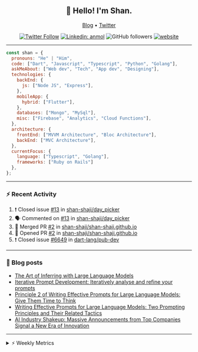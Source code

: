 <h2 align="center">👋 Hello! I'm Shan.</h2>
<p align="center">
  <a href="https://medium.com/feed/@shan-shaji">Blog</a> •
  <a href="https://twitter.com/intent/follow?screen_name=shan__shaji">Twitter</a>
</p>

<p align="center"><a href="https://twitter.com/intent/follow?screen_name=shan__shaji"><img src="https://img.shields.io/twitter/follow/shan__shaji?style=flat" alt="Twitter Follow"></a>
<a href="https://www.linkedin.com/in/shan-shaji/"><img src="https://img.shields.io/badge/shan-shaji?style=flat-square&amp;logo=Linkedin&amp;logoColor=white&amp;link=https://www.linkedin.com/in/shan-shaji/" alt="Linkedin: anmol"></a>
<img src="https://img.shields.io/github/followers/shan-shaji?label=Follow&amp;style=social" alt="GitHub followers">
<a href="http://shan-shaji.github.io/"><img src="https://img.shields.io/badge/Website-46a2f1.svg?&amp;style=flat-square&amp;logo=Google-Chrome&amp;logoColor=white&amp;link=http://shan-shaji.github.io/" alt="website"></a></p>

<hr>

```javascript
const shan = {
  pronouns: "He" | "Him",
  code: ["Dart", "Javascript", "Typescript", "Python", "Golang"],
  askMeAbout: ["Web dev", "Tech", "App dev", "Designing"],
  technologies: {
    backEnd: {
      js: ["Node JS", "Express"],
    },
    mobileApp: {
      hybrid: ["Flutter"],
    },
    databases: ["Mongo", "MySql"],
    misc: ["Firebase", "Analytics", "Cloud Functions"],
  },
  architecture: {
    frontEnd: ["MVVM Architecture", "Bloc Architecture"],
    backEnd: ["MVC Architecture"],
  },
  currentFocus: {
    language: ["Typescript", "Golang"],
    frameworks: ["Ruby on Rails"]
  },
};
```

---

### ⚡ Recent Activity

<!--START_SECTION:activity-->
1. ❗️ Closed issue [#13](https://github.com/shan-shaji/day_picker/issues/13) in [shan-shaji/day_picker](https://github.com/shan-shaji/day_picker)
2. 🗣 Commented on [#13](https://github.com/shan-shaji/day_picker/issues/13) in [shan-shaji/day_picker](https://github.com/shan-shaji/day_picker)
3. 🎉 Merged PR [#2](https://github.com/shan-shaji/shan-shaji.github.io/pull/2) in [shan-shaji/shan-shaji.github.io](https://github.com/shan-shaji/shan-shaji.github.io)
4. 💪 Opened PR [#2](https://github.com/shan-shaji/shan-shaji.github.io/pull/2) in [shan-shaji/shan-shaji.github.io](https://github.com/shan-shaji/shan-shaji.github.io)
5. ❗️ Closed issue [#6649](https://github.com/dart-lang/pub-dev/issues/6649) in [dart-lang/pub-dev](https://github.com/dart-lang/pub-dev)
<!--END_SECTION:activity-->

---

### 📕 Blog posts

<!-- BLOG-POST-LIST:START -->
- [The Art of Inferring with Large Language Models](https://dev.to/arkroot/the-art-of-inferring-with-large-language-models-243m)
- [Iterative Prompt Development: Iteratively analyse and refine your prompts](https://dev.to/arkroot/iterative-prompt-development-iteratively-analyse-and-refine-your-prompts-3ibl)
- [Principle 2 of Writing Effective Prompts for Large Language Models: Give Them Time to Think](https://dev.to/arkroot/principle-2-of-writing-effective-prompts-for-large-language-models-give-them-time-to-think-25j3)
- [Writing Effective Prompts for Large Language Models: Two Prompting Principles and Their Related Tactics](https://dev.to/arkroot/writing-effective-prompts-for-large-language-models-two-prompting-principles-and-their-related-tactics-151a)
- [AI Industry Shakeup: Massive Announcements from Top Companies Signal a New Era of Innovation](https://dev.to/shanshaji/ai-industry-shakeup-massive-announcements-from-top-companies-signal-a-new-era-of-innovation-pj7)
<!-- BLOG-POST-LIST:END -->

<hr>
<details>
    <summary>⚡ Weekly Metrics</summary>
    <p>
    
<!--START_SECTION:waka-->
![Code Time](http://img.shields.io/badge/Code%20Time-2%2C127%20hrs%2056%20mins-blue)

![Profile Views](http://img.shields.io/badge/Profile%20Views-6-blue)

**🐱 My GitHub Data** 

> 📦 ? Used in GitHub's Storage 
 > 
> 🏆 347 Contributions in the Year 2023
 > 
> 💼 Opted to Hire
 > 
> 📜 137 Public Repositories 
 > 
> 🔑 0 Private Repositories 
 > 
**I'm a Night 🦉** 

```text
🌞 Morning                4387 commits        ███░░░░░░░░░░░░░░░░░░░░░░   11.39 % 
🌆 Daytime                10385 commits       ███████░░░░░░░░░░░░░░░░░░   26.97 % 
🌃 Evening                17703 commits       ███████████░░░░░░░░░░░░░░   45.97 % 
🌙 Night                  6031 commits        ████░░░░░░░░░░░░░░░░░░░░░   15.66 % 
```
📅 **I'm Most Productive on Thursday** 

```text
Monday                   5447 commits        ████░░░░░░░░░░░░░░░░░░░░░   14.15 % 
Tuesday                  6147 commits        ████░░░░░░░░░░░░░░░░░░░░░   15.96 % 
Wednesday                4814 commits        ███░░░░░░░░░░░░░░░░░░░░░░   12.50 % 
Thursday                 8159 commits        █████░░░░░░░░░░░░░░░░░░░░   21.19 % 
Friday                   6646 commits        ████░░░░░░░░░░░░░░░░░░░░░   17.26 % 
Saturday                 3563 commits        ██░░░░░░░░░░░░░░░░░░░░░░░   09.25 % 
Sunday                   3730 commits        ██░░░░░░░░░░░░░░░░░░░░░░░   09.69 % 
```


📊 **This Week I Spent My Time On** 

```text
🕑︎ Time Zone: Asia/Kolkata

💬 Programming Languages: 
TypeScript               5 hrs 10 mins       ███████░░░░░░░░░░░░░░░░░░   26.99 % 
Dart                     5 hrs 6 mins        ███████░░░░░░░░░░░░░░░░░░   26.63 % 
ERB                      3 hrs 32 mins       █████░░░░░░░░░░░░░░░░░░░░   18.44 % 
Ruby                     2 hrs 47 mins       ████░░░░░░░░░░░░░░░░░░░░░   14.59 % 
HTML                     46 mins             █░░░░░░░░░░░░░░░░░░░░░░░░   04.01 % 

🔥 Editors: 
VS Code                  13 hrs 13 mins      █████████████████░░░░░░░░   69.02 % 
Android Studio           5 hrs 56 mins       ████████░░░░░░░░░░░░░░░░░   30.98 % 

🐱‍💻 Projects: 
turbo                    6 hrs 42 mins       █████████░░░░░░░░░░░░░░░░   34.97 % 
homeday-functions        5 hrs 10 mins       ███████░░░░░░░░░░░░░░░░░░   27.03 % 
turbo-flutter            3 hrs 38 mins       █████░░░░░░░░░░░░░░░░░░░░   18.99 % 
turbo-flutter 3          2 hrs 12 mins       ███░░░░░░░░░░░░░░░░░░░░░░   11.51 % 
edubites                 45 mins             █░░░░░░░░░░░░░░░░░░░░░░░░   03.94 % 

💻 Operating System: 
Mac                      19 hrs 10 mins      █████████████████████████   100.00 % 
```

**I Mostly Code in Dart** 

```text
Dart                     53 repos            ███████████░░░░░░░░░░░░░░   45.69 % 
Python                   5 repos             █░░░░░░░░░░░░░░░░░░░░░░░░   04.31 % 
Ruby                     3 repos             █░░░░░░░░░░░░░░░░░░░░░░░░   02.59 % 
Go                       3 repos             █░░░░░░░░░░░░░░░░░░░░░░░░   02.59 % 
Shell                    1 repo              ░░░░░░░░░░░░░░░░░░░░░░░░░   00.86 % 
```




 Last Updated on 29/05/2023 18:51:01 UTC
<!--END_SECTION:waka-->

</p>
 </details>
